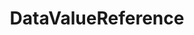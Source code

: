 ---
title: "DataValueReference"
Icon: "dataset_linked"
weight: 3
description: "DVR (Data Value Reference) to the image data, allowing direct manipulation without copying"
draft: false
---